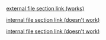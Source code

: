 [external file section link (works)](https://github.com/picoCTF/cmgr/blob/master/examples/specification.md#challenge-options)

[internal file section link (doesn't work)](/setup-cmgr.md#test-cmgr)

[internal file section link (doesn't work)](/dev-advice.md#general-technical-concerns)